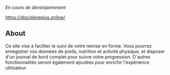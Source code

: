 *En cours de dévelopemment*

https://disciplineplus.online/

## About ##

Ce site vise à faciliter le suivi de votre remise en forme. Vous pourrez enregistrer vos données de poids, nutrition et activité physique, et disposer d'un journal de bord complet pour suivre votre progression. D'autres fonctionnalités seront également ajoutées pour enrichir l'expérience utilisateur.
